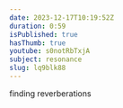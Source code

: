 ```yaml
---
date: 2023-12-17T10:19:52Z
duration: 0:59
isPublished: true
hasThumb: true
youtube: s0notRbTxjA
subject: resonance
slug: lq9blk88
---
```

finding reverberations
